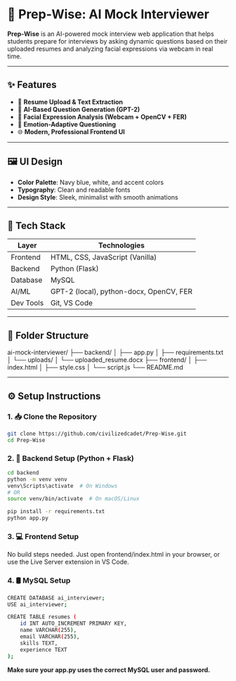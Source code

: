 # 🤖 Prep-Wise: AI Mock Interviewer

**Prep-Wise** is an AI-powered mock interview web application that helps students prepare for interviews by asking dynamic questions based on their uploaded resumes and analyzing facial expressions via webcam in real time.

---

## ✨ Features

- 📄 **Resume Upload & Text Extraction**
- 🧠 **AI-Based Question Generation (GPT-2)**
- 🎥 **Facial Expression Analysis (Webcam + OpenCV + FER)**
- 🔁 **Emotion-Adaptive Questioning**
- 🌐 **Modern, Professional Frontend UI**

---

## 🖼️ UI Design

- **Color Palette**: Navy blue, white, and accent colors
- **Typography**: Clean and readable fonts
- **Design Style**: Sleek, minimalist with smooth animations

---

## 🧪 Tech Stack

| Layer      | Technologies                                |
|------------|---------------------------------------------|
| Frontend   | HTML, CSS, JavaScript (Vanilla)             |
| Backend    | Python (Flask)                              |
| Database   | MySQL                                       |
| AI/ML      | GPT-2 (local), python-docx, OpenCV, FER     |
| Dev Tools  | Git, VS Code                                |

---

## 📁 Folder Structure

ai-mock-interviewer/ ├── backend/ │ ├── app.py │ ├── requirements.txt │ └── uploads/ │ └── uploaded_resume.docx ├── frontend/ │ ├── index.html │ ├── style.css │ └── script.js └── README.md


---

## ⚙️ Setup Instructions

### 1. 📥 Clone the Repository

```bash
git clone https://github.com/civilizedcadet/Prep-Wise.git
cd Prep-Wise
```
### 2. 🐍 Backend Setup (Python + Flask)
```bash
cd backend
python -m venv venv
venv\Scripts\activate  # On Windows
# OR
source venv/bin/activate  # On macOS/Linux

pip install -r requirements.txt
python app.py
```
### 3. 💻 Frontend Setup
No build steps needed. Just open frontend/index.html in your browser, or use the Live Server extension in VS Code.

### 4. 🛢️ MySQL Setup
```bash
CREATE DATABASE ai_interviewer;
USE ai_interviewer;

CREATE TABLE resumes (
    id INT AUTO_INCREMENT PRIMARY KEY,
    name VARCHAR(255),
    email VARCHAR(255),
    skills TEXT,
    experience TEXT
);
```
**Make sure your app.py uses the correct MySQL user and password.**





